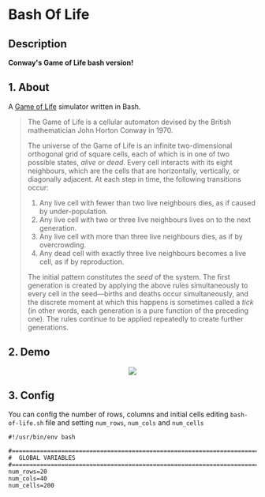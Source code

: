# Bash Of Life

## Description

**Conway's Game of Life bash version!**  
## 1. About

A [Game of Life](http://en.wikipedia.org/wiki/Conway%27s_Game_of_Life) simulator written in Bash.

> The Game of Life is a cellular automaton devised by the British mathematician John Horton Conway in 1970.
> 
> The universe of the Game of Life is an infinite two-dimensional orthogonal grid of square cells, each of which is in one of two possible states, _alive_ or _dead_. Every cell interacts with its eight neighbours, which are the cells that are horizontally, vertically, or diagonally adjacent. At each step in time, the following transitions occur:
> 
> 1. Any live cell with fewer than two live neighbours dies, as if caused by under-population.
> 2. Any live cell with two or three live neighbours lives on to the next generation.
> 3. Any live cell with more than three live neighbours dies, as if by overcrowding.
> 4. Any dead cell with exactly three live neighbours becomes a live cell, as if by reproduction.
> 
> The initial pattern constitutes the _seed_ of the system. The first generation is created by applying the above rules simultaneously to every cell in the seed—births and deaths occur simultaneously, and the discrete moment at which this happens is sometimes called a _tick_ (in other words, each generation is a pure function of the preceding one). The rules continue to be applied repeatedly to create further generations.

## 2. Demo
<p align="center">
  <img src="https://user-images.githubusercontent.com/73076414/97121787-2a8a5300-1721-11eb-97c4-13272fd00b21.gif">
</p>

## 3. Config
You can config the number of rows, columns and initial cells editing ```bash-of-life.sh``` file and setting ```num_rows```, ```num_cols``` and ```num_cells```
```
#!/usr/bin/env bash

#===============================================================================
#  GLOBAL VARIABLES
#===============================================================================
num_rows=20
num_cols=40
num_cells=200

```
